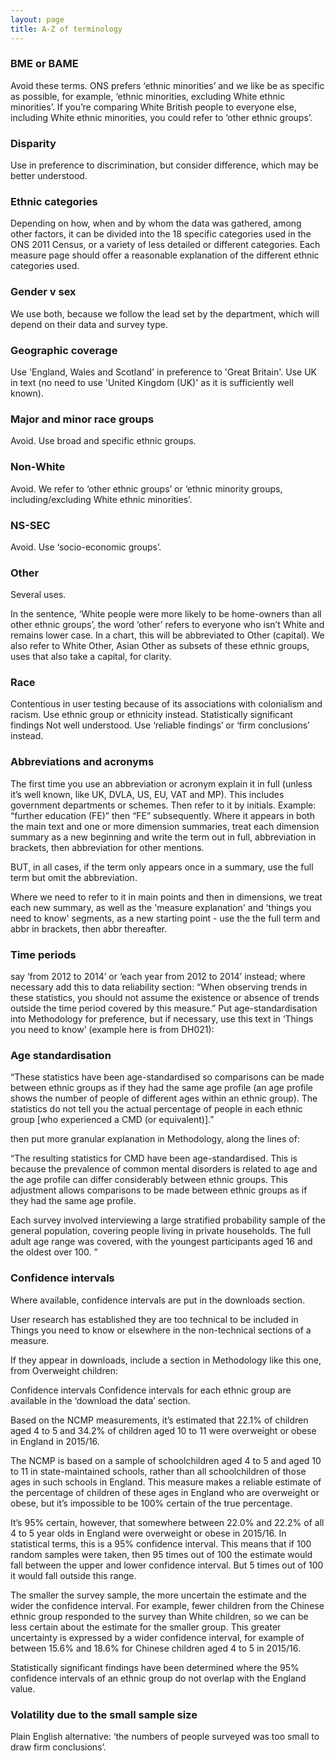 ```yaml
---
layout: page
title: A-Z of terminology
---
```


### BME or BAME
Avoid these terms. ONS prefers ‘ethnic minorities’ and we like be as specific as possible, for example, ‘ethnic minorities, excluding White ethnic minorities’.
If you’re comparing White British people to everyone else, including White ethnic minorities, you could refer to ‘other ethnic groups’.

### Disparity
Use in preference to discrimination, but consider difference, which may be better understood.

### Ethnic categories
Depending on how, when and by whom the data was gathered, among other factors, it can be divided into the 18 specific categories used in the ONS 2011 Census, or a variety of less detailed or different categories. Each measure page should offer a reasonable explanation of the different ethnic categories used.

### Gender v sex
We use both, because we follow the lead set by the department, which will depend on their data and survey type.

### Geographic coverage
Use 'England, Wales and Scotland' in preference to 'Great Britain'.
Use UK in text (no need to use 'United Kingdom (UK)' as it is sufficiently well known).

### Major and minor race groups
Avoid. Use broad and specific ethnic groups.

### Non-White
Avoid. We refer to ‘other ethnic groups’ or ‘ethnic minority groups, including/excluding White ethnic minorities’.

### NS-SEC
Avoid. Use ‘socio-economic groups’.

### Other

Several uses.

In the sentence, ‘White people were more likely to be home-owners than all other ethnic groups’, the word ‘other’ refers to everyone who isn’t White and remains lower case.
In a chart, this will be abbreviated to Other (capital). We also refer to White Other, Asian Other as subsets of these ethnic groups, uses that also take a capital, for clarity.

### Race

Contentious in user testing because of its associations with colonialism and racism. Use ethnic group or ethnicity instead.
Statistically significant findings
Not well understood. Use ‘reliable findings’ or ‘firm conclusions’ instead.


### Abbreviations and acronyms

The first time you use an abbreviation or acronym explain it in full (unless it’s well known, like UK, DVLA, US, EU, VAT and MP). This includes government departments or schemes. Then refer to it by initials. Example: “further education (FE)” then “FE” subsequently. Where it appears in both the main text and one or more dimension summaries, treat each dimension summary as a new beginning and write the term out in full, abbreviation in brackets, then abbreviation for other mentions.

BUT, in all cases, if the term only appears once in a summary, use the full term but omit the abbreviation.

Where we need to refer to it in main points and then in dimensions, we treat each new summary, as well as the 'measure explanation' and 'things you need to know' segments, as a new starting point - use the the full term and abbr in brackets, then abbr thereafter.

### Time periods

say ‘from 2012 to 2014’ or ‘each year from 2012 to 2014’ instead; where necessary add this to data reliability section: “When observing trends in these statistics, you should not assume the existence or absence of trends outside the time period covered by this measure.”
Put age-standardisation into Methodology for preference, but if necessary, use this text in ‘Things you need to know’ (example here is from DH021):


### Age standardisation

“These statistics have been age-standardised so comparisons can be made between ethnic groups as if they had the same age profile (an age profile shows the number of people of different ages within an ethnic group). The statistics do not tell you the actual percentage of people in each ethnic group [who experienced a CMD (or equivalent)].”

then put more granular explanation in Methodology, along the lines of:

“The resulting statistics for CMD have been age-standardised. This is because the prevalence of common mental disorders is related to age and the age profile can differ considerably between ethnic groups. This adjustment allows comparisons to be made between ethnic groups as if they had the same age profile.

Each survey involved interviewing a large stratified probability sample of the general population, covering people living in private households. The full adult age range was covered, with the youngest participants aged 16 and the oldest over 100. ”

### Confidence intervals

Where available, confidence intervals are put in the downloads section.

User research has established they are too technical to be included in Things you need to know or elsewhere in the non-technical sections of a measure.

If they appear in downloads, include a section in Methodology like this one, from Overweight children:

Confidence intervals
Confidence intervals for each ethnic group are available in the ‘download the data’ section.

Based on the NCMP measurements, it’s estimated that 22.1% of children aged 4 to 5 and 34.2% of children aged 10 to 11 were overweight or obese in England in 2015/16.

The NCMP is based on a sample of schoolchildren aged 4 to 5 and aged 10 to 11 in state-maintained schools, rather than all schoolchildren of those ages in such schools in England. This measure makes a reliable estimate of the percentage of children of these ages in England who are overweight or obese, but it’s impossible to be 100% certain of the true percentage.

It’s 95% certain, however, that somewhere between 22.0% and 22.2% of all 4 to 5 year olds in England were overweight or obese in 2015/16. In statistical terms, this is a 95% confidence interval. This means that if 100 random samples were taken, then 95 times out of 100 the estimate would fall between the upper and lower confidence interval. But 5 times out of 100 it would fall outside this range.

The smaller the survey sample, the more uncertain the estimate and the wider the confidence interval. For example, fewer children from the Chinese ethnic group responded to the survey than White children, so we can be less certain about the estimate for the smaller group. This greater uncertainty is expressed by a wider confidence interval, for example of between 15.6% and 18.6% for Chinese children aged 4 to 5 in 2015/16.

Statistically significant findings have been determined where the 95% confidence intervals of an ethnic group do not overlap with the England value.

### Volatility due to the small sample size

Plain English alternative: ‘the numbers of people surveyed was too small to draw firm conclusions’.
